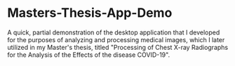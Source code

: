 # Masters-Thesis-App-Demo
A quick, partial demonstration of the desktop application that I developed for the purposes of analyzing and processing medical images, which I later utilized in my Master's thesis, titled "Processing of Chest X-ray Radiographs for the Analysis of the Effects of the disease COVID-19".
